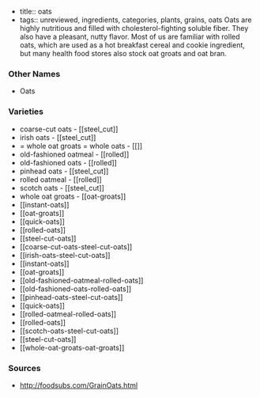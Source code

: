 - title:: oats
- tags:: unreviewed, ingredients, categories, plants, grains, oats
Oats are highly nutritious and filled with cholesterol-fighting soluble fiber. They also have a pleasant, nutty flavor. Most of us are familiar with rolled oats, which are used as a hot breakfast cereal and cookie ingredient, but many health food stores also stock oat groats and oat bran.

### Other Names

* Oats

### Varieties

* coarse-cut oats - [[steel_cut]]
* irish oats - [[steel_cut]]
* = whole oat groats = whole oats - [[]]
* old-fashioned oatmeal - [[rolled]]
* old-fashioned oats - [[rolled]]
* pinhead oats - [[steel_cut]]
* rolled oatmeal - [[rolled]]
* scotch oats - [[steel_cut]]
* whole oat groats - [[oat-groats]]
* [[instant-oats]]
* [[oat-groats]]
* [[quick-oats]]
* [[rolled-oats]]
* [[steel-cut-oats]]
* [[coarse-cut-oats-steel-cut-oats]]
* [[irish-oats-steel-cut-oats]]
* [[instant-oats]]
* [[oat-groats]]
* [[old-fashioned-oatmeal-rolled-oats]]
* [[old-fashioned-oats-rolled-oats]]
* [[pinhead-oats-steel-cut-oats]]
* [[quick-oats]]
* [[rolled-oatmeal-rolled-oats]]
* [[rolled-oats]]
* [[scotch-oats-steel-cut-oats]]
* [[steel-cut-oats]]
* [[whole-oat-groats-oat-groats]]

### Sources
* http://foodsubs.com/GrainOats.html

